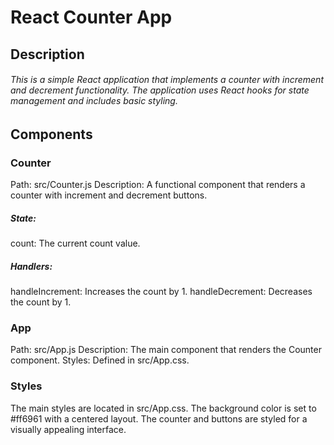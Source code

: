 # React Counter App

## Description

###### This is a simple React application that implements a counter with increment and decrement functionality. The application uses React hooks for state management and includes basic styling.

## Components

### Counter
Path: src/Counter.js
Description: A functional component that renders a counter with increment and decrement buttons.

##### State:
count: The current count value.

##### Handlers:
handleIncrement: Increases the count by 1.
handleDecrement: Decreases the count by 1.

### App
Path: src/App.js
Description: The main component that renders the Counter component.
Styles: Defined in src/App.css.

### Styles
The main styles are located in src/App.css.
The background color is set to #ff6961 with a centered layout.
The counter and buttons are styled for a visually appealing interface.